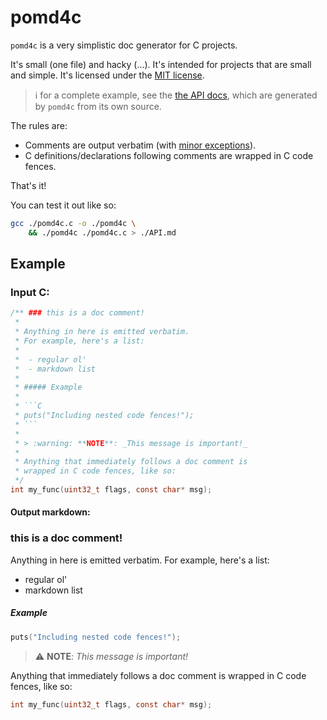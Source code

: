 # pomd4c

`pomd4c` is a very simplistic doc generator for C projects.

It's small (one file) and hacky (...).
It's intended for projects that are small and simple.
It's licensed under the [MIT license](./COPYING).

> :information_source: for a complete example, see the  [the API docs](./API.md), which are
> generated by `pomd4c` from its own source.


The rules are:
 - Comments are output verbatim (with [minor exceptions](./API.md#this-is-how-it-works)).
 - C definitions/declarations following comments are wrapped in C code fences.

That's it!

You can test it out like so:

```bash
gcc ./pomd4c.c -o ./pomd4c \
    && ./pomd4c ./pomd4c.c > ./API.md
```

## Example

### Input C:

```C
/** ### this is a doc comment!
 *
 * Anything in here is emitted verbatim.
 * For example, here's a list:
 *
 *  - regular ol'
 *  - markdown list
 *
 * ##### Example
 *
 * ```C
 * puts("Including nested code fences!");
 * ```
 *
 * > :warning: **NOTE**: _This message is important!_
 *
 * Anything that immediately follows a doc comment is
 * wrapped in C code fences, like so:
 */
int my_func(uint32_t flags, const char* msg);
```

#### Output markdown:

### this is a doc comment!

Anything in here is emitted verbatim.
For example, here's a list:

 - regular ol'
 - markdown list

##### Example

```C
puts("Including nested code fences!");
```

> :warning: **NOTE**: _This message is important!_

Anything that immediately follows a doc comment is
wrapped in C code fences, like so:

```C
int my_func(uint32_t flags, const char* msg);
```

